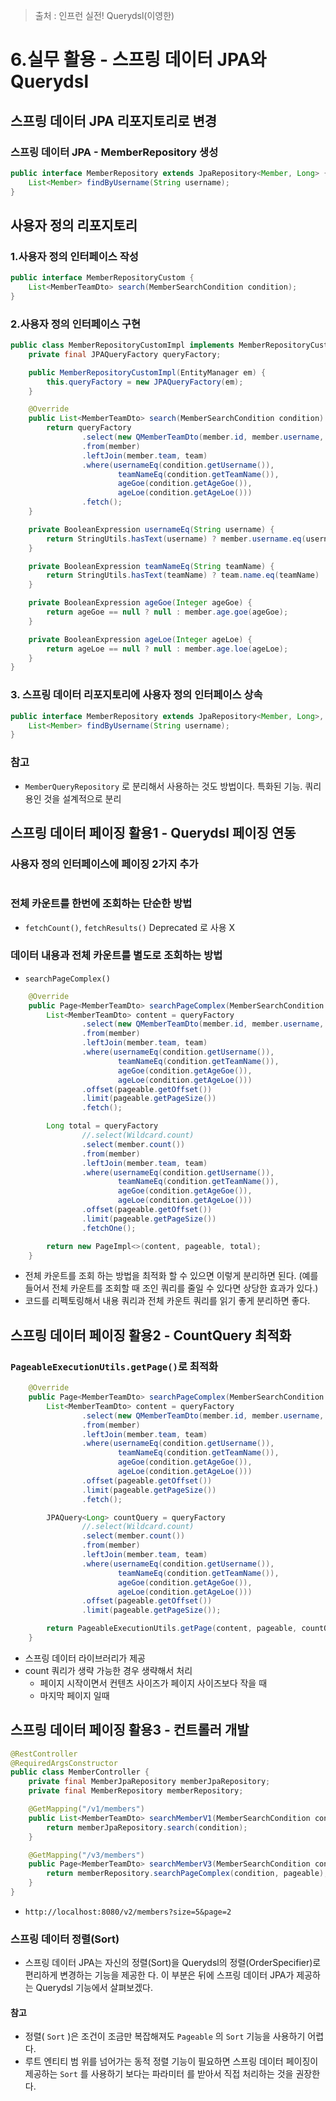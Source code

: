 > 출처 : 인프런  실전! Querydsl(이영한)

# 6.실무 활용 - 스프링 데이터 JPA와  Querydsl
## 스프링 데이터 JPA 리포지토리로 변경
### 스프링 데이터 JPA - MemberRepository 생성
```java
public interface MemberRepository extends JpaRepository<Member, Long> {
    List<Member> findByUsername(String username);
}
```

## 사용자 정의 리포지토리
### 1.사용자 정의 인터페이스 작성
```java
public interface MemberRepositoryCustom {
    List<MemberTeamDto> search(MemberSearchCondition condition);
}
```

### 2.사용자 정의 인터페이스 구현
```java
public class MemberRepositoryCustomImpl implements MemberRepositoryCustom {
    private final JPAQueryFactory queryFactory;

    public MemberRepositoryCustomImpl(EntityManager em) {
        this.queryFactory = new JPAQueryFactory(em);
    }

    @Override
    public List<MemberTeamDto> search(MemberSearchCondition condition) {
        return queryFactory
                .select(new QMemberTeamDto(member.id, member.username, member.age, team.id, team.name))
                .from(member)
                .leftJoin(member.team, team)
                .where(usernameEq(condition.getUsername()),
                        teamNameEq(condition.getTeamName()),
                        ageGoe(condition.getAgeGoe()),
                        ageLoe(condition.getAgeLoe()))
                .fetch();
    }

    private BooleanExpression usernameEq(String username) {
        return StringUtils.hasText(username) ? member.username.eq(username) : null;
    }

    private BooleanExpression teamNameEq(String teamName) {
        return StringUtils.hasText(teamName) ? team.name.eq(teamName) : null;
    }

    private BooleanExpression ageGoe(Integer ageGoe) {
        return ageGoe == null ? null : member.age.goe(ageGoe);
    }

    private BooleanExpression ageLoe(Integer ageLoe) {
        return ageLoe == null ? null : member.age.loe(ageLoe);
    }
}
```

### 3. 스프링 데이터 리포지토리에 사용자 정의 인터페이스 상속
```java
public interface MemberRepository extends JpaRepository<Member, Long>, MemberRepositoryCustom {
    List<Member> findByUsername(String username);
}
```

### 참고
- `MemberQueryRepository` 로 분리해서 사용하는 것도 방법이다. 특화된 기능. 쿼리용인 것을 설계적으로 분리

## 스프링 데이터 페이징 활용1 - Querydsl 페이징 연동
### 사용자 정의 인터페이스에 페이징 2가지 추가
```java

```
### 전체 카운트를 한번에 조회하는 단순한 방법
- `fetchCount()`, `fetchResults()` Deprecated 로 사용 X

### 데이터 내용과 전체 카운트를 별도로 조회하는 방법
- `searchPageComplex()`
```java
    @Override
    public Page<MemberTeamDto> searchPageComplex(MemberSearchCondition condition, Pageable pageable) {
        List<MemberTeamDto> content = queryFactory
                .select(new QMemberTeamDto(member.id, member.username, member.age, team.id, team.name))
                .from(member)
                .leftJoin(member.team, team)
                .where(usernameEq(condition.getUsername()),
                        teamNameEq(condition.getTeamName()),
                        ageGoe(condition.getAgeGoe()),
                        ageLoe(condition.getAgeLoe()))
                .offset(pageable.getOffset())
                .limit(pageable.getPageSize())
                .fetch();

        Long total = queryFactory
                //.select(Wildcard.count)
                .select(member.count())
                .from(member)
                .leftJoin(member.team, team)
                .where(usernameEq(condition.getUsername()),
                        teamNameEq(condition.getTeamName()),
                        ageGoe(condition.getAgeGoe()),
                        ageLoe(condition.getAgeLoe()))
                .offset(pageable.getOffset())
                .limit(pageable.getPageSize())
                .fetchOne();

        return new PageImpl<>(content, pageable, total);
    }
```
- 전체 카운트를 조회 하는 방법을 최적화 할 수 있으면 이렇게 분리하면 된다. (예를 들어서 전체 카운트를 조회할 때 조인 쿼리를 줄일 수 있다면 상당한 효과가 있다.)
- 코드를 리펙토링해서 내용 쿼리과 전체 카운트 쿼리를 읽기 좋게 분리하면 좋다.

## 스프링 데이터 페이징 활용2 - CountQuery 최적화
### `PageableExecutionUtils.getPage()`로 최적화
```java
    @Override
    public Page<MemberTeamDto> searchPageComplex(MemberSearchCondition condition, Pageable pageable) {
        List<MemberTeamDto> content = queryFactory
                .select(new QMemberTeamDto(member.id, member.username, member.age, team.id, team.name))
                .from(member)
                .leftJoin(member.team, team)
                .where(usernameEq(condition.getUsername()),
                        teamNameEq(condition.getTeamName()),
                        ageGoe(condition.getAgeGoe()),
                        ageLoe(condition.getAgeLoe()))
                .offset(pageable.getOffset())
                .limit(pageable.getPageSize())
                .fetch();

        JPAQuery<Long> countQuery = queryFactory
                //.select(Wildcard.count)
                .select(member.count())
                .from(member)
                .leftJoin(member.team, team)
                .where(usernameEq(condition.getUsername()),
                        teamNameEq(condition.getTeamName()),
                        ageGoe(condition.getAgeGoe()),
                        ageLoe(condition.getAgeLoe()))
                .offset(pageable.getOffset())
                .limit(pageable.getPageSize());

        return PageableExecutionUtils.getPage(content, pageable, countQuery::fetchOne);
    }
```
- 스프링 데이터 라이브러리가 제공
- count 쿼리가 생략 가능한 경우 생략해서 처리
  * 페이지 시작이면서 컨텐츠 사이즈가 페이지 사이즈보다 작을 때
  * 마지막 페이지 일때



## 스프링 데이터 페이징 활용3 - 컨트롤러 개발
```java
@RestController
@RequiredArgsConstructor
public class MemberController {
    private final MemberJpaRepository memberJpaRepository;
    private final MemberRepository memberRepository;

    @GetMapping("/v1/members")
    public List<MemberTeamDto> searchMemberV1(MemberSearchCondition condition) {
        return memberJpaRepository.search(condition);
    }

    @GetMapping("/v3/members")
    public Page<MemberTeamDto> searchMemberV3(MemberSearchCondition condition, Pageable pageable) {
        return memberRepository.searchPageComplex(condition, pageable);
    }
}
```
- `http://localhost:8080/v2/members?size=5&page=2`
### 스프링 데이터 정렬(Sort)
- 스프링 데이터 JPA는 자신의 정렬(Sort)을 Querydsl의 정렬(OrderSpecifier)로 편리하게 변경하는 기능을 제공한 다.
  이 부분은 뒤에 스프링 데이터 JPA가 제공하는 Querydsl 기능에서 살펴보겠다.

#### 참고
- 정렬( `Sort` )은 조건이 조금만 복잡해져도 `Pageable` 의 `Sort` 기능을 사용하기 어렵다.
- 루트 엔티티 범 위를 넘어가는 동적 정렬 기능이 필요하면 스프링 데이터 페이징이 제공하는 `Sort` 를 사용하기 보다는 파라미터 를 받아서 직접 처리하는 것을 권장한다.
